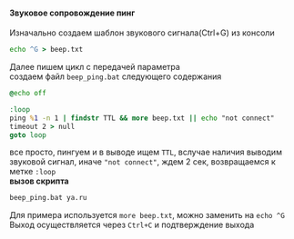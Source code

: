 #### Звуковое сопровождение пинг
Изначально создаем шаблон звукового сигнала(Ctrl+G) из консоли
```cmd
echo ^G > beep.txt
```

Далее пишем цикл с передачей параметра  
создаем файл `beep_ping.bat` следующего содержания
```cmd
@echo off

:loop
ping %1 -n 1 | findstr TTL && more beep.txt || echo "not connect"
timeout 2 > null
goto loop
```
все просто, пингуем и в выводе ищем `TTL`, вслучае наличия выводим звуковой сигнал, иначе `"not connect"`, ждем 2 сек, возвращаемся к метке `:loop`  
**вызов скрипта**
```cmd
beep_ping.bat ya.ru
```


Для примера используется `more beep.txt`, можно заменить на `echo ^G`  
Выход осуществляется через `Ctrl+C` и подтверждение выхода
